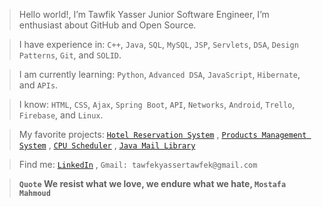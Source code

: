 > Hello world!, I’m Tawfik Yasser Junior Software Engineer, I’m enthusiast about GitHub and Open Source.

> I have experience in: `C++`, `Java`, `SQL`, `MySQL`, `JSP`, `Servlets`, `DSA`, `Design Patterns`, `Git`, and `SOLID`.

> I am currently learning: `Python`, `Advanced DSA`, `JavaScript`, `Hibernate`, and `APIs`.

> I know: `HTML`, `CSS`, `Ajax`, `Spring Boot`, `API`, `Networks`, `Android`, `Trello`, `Firebase`, and `Linux`.

> My favorite projects: [`Hotel Reservation System`](https://github.com/TawfikYasser/Hotel-Reservation-System) , [`Products Management System`](https://github.com/TawfikYasser/Products-Management-System) , [`CPU Scheduler`](https://github.com/TawfikYasser/CPUSS) , [`Java Mail Library`](https://github.com/TawfikYasser/JTMail)

> Find me: [`LinkedIn`](https://www.linkedin.com/in/tawfikyasser/) , `Gmail: tawfekyassertawfek@gmail.com`

> <b>`Quote`<b> We resist what we love, we endure what we hate, `Mostafa Mahmoud`
